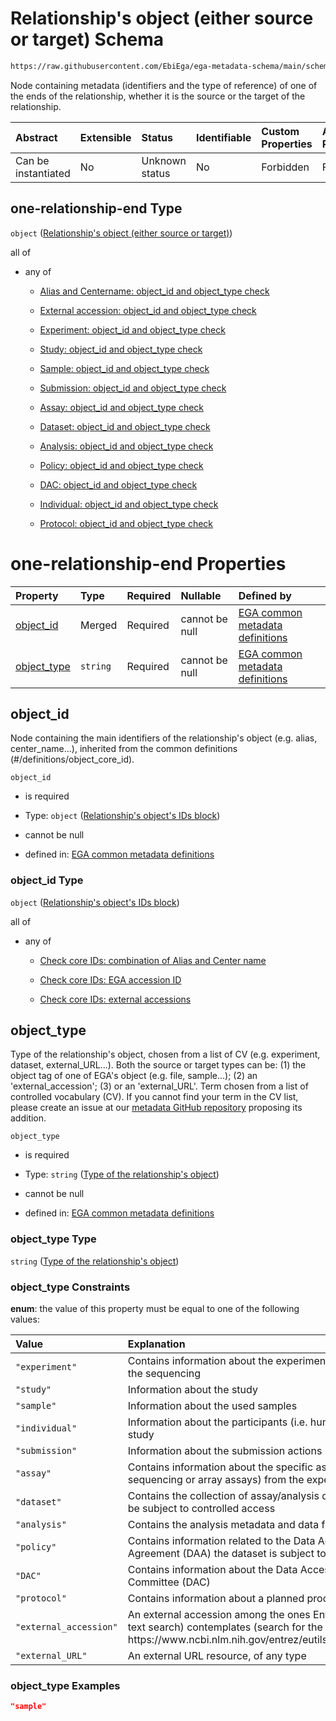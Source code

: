 # Relationship's object (either source or target) Schema

```txt
https://raw.githubusercontent.com/EbiEga/ega-metadata-schema/main/schemas/EGA.common-definitions.json#/definitions/one-relationship-end
```

Node containing metadata (identifiers and the type of reference) of one of the ends of the relationship, whether it is the source or the target of the relationship.

| Abstract            | Extensible | Status         | Identifiable | Custom Properties | Additional Properties | Access Restrictions | Defined In                                                                                           |
| :------------------ | :--------- | :------------- | :----------- | :---------------- | :-------------------- | :------------------ | :--------------------------------------------------------------------------------------------------- |
| Can be instantiated | No         | Unknown status | No           | Forbidden         | Forbidden             | none                | [EGA.common-definitions.json\*](../../../schemas/EGA.common-definitions.json "open original schema") |

## one-relationship-end Type

`object` ([Relationship's object (either source or target)](ega-12-definitions-relationships-object-either-source-or-target.md))

all of

*   any of

    *   [Alias and Centername: object_id and object_type check](ega-12-definitions-check-that-the-object_ids-accession-pattern-and-object_type-match-anyof-alias-and-centername-object_id-and-object_type-check.md "check type definition")

    *   [External accession: object_id and object_type check](ega-12-definitions-check-that-the-object_ids-accession-pattern-and-object_type-match-anyof-external-accession-object_id-and-object_type-check.md "check type definition")

    *   [Experiment: object_id and object_type check](ega-12-definitions-check-that-the-object_ids-accession-pattern-and-object_type-match-anyof-experiment-object_id-and-object_type-check.md "check type definition")

    *   [Study: object_id and object_type check](ega-12-definitions-check-that-the-object_ids-accession-pattern-and-object_type-match-anyof-study-object_id-and-object_type-check.md "check type definition")

    *   [Sample: object_id and object_type check](ega-12-definitions-check-that-the-object_ids-accession-pattern-and-object_type-match-anyof-sample-object_id-and-object_type-check.md "check type definition")

    *   [Submission: object_id and object_type check](ega-12-definitions-check-that-the-object_ids-accession-pattern-and-object_type-match-anyof-submission-object_id-and-object_type-check.md "check type definition")

    *   [Assay: object_id and object_type check](ega-12-definitions-check-that-the-object_ids-accession-pattern-and-object_type-match-anyof-assay-object_id-and-object_type-check.md "check type definition")

    *   [Dataset: object_id and object_type check](ega-12-definitions-check-that-the-object_ids-accession-pattern-and-object_type-match-anyof-dataset-object_id-and-object_type-check.md "check type definition")

    *   [Analysis: object_id and object_type check](ega-12-definitions-check-that-the-object_ids-accession-pattern-and-object_type-match-anyof-analysis-object_id-and-object_type-check.md "check type definition")

    *   [Policy: object_id and object_type check](ega-12-definitions-check-that-the-object_ids-accession-pattern-and-object_type-match-anyof-policy-object_id-and-object_type-check.md "check type definition")

    *   [DAC: object_id and object_type check](ega-12-definitions-check-that-the-object_ids-accession-pattern-and-object_type-match-anyof-dac-object_id-and-object_type-check.md "check type definition")

    *   [Individual: object_id and object_type check](ega-12-definitions-check-that-the-object_ids-accession-pattern-and-object_type-match-anyof-individual-object_id-and-object_type-check.md "check type definition")

    *   [Protocol: object_id and object_type check](ega-12-definitions-check-that-the-object_ids-accession-pattern-and-object_type-match-anyof-protocol-object_id-and-object_type-check.md "check type definition")

# one-relationship-end Properties

| Property                     | Type     | Required | Nullable       | Defined by                                                                                                                                                                                                                                                                                                         |
| :--------------------------- | :------- | :------- | :------------- | :----------------------------------------------------------------------------------------------------------------------------------------------------------------------------------------------------------------------------------------------------------------------------------------------------------------- |
| [object\_id](#object_id)     | Merged   | Required | cannot be null | [EGA common metadata definitions](ega-12-definitions-relationships-object-either-source-or-target-properties-relationships-objects-ids-block.md "https://raw.githubusercontent.com/EbiEga/ega-metadata-schema/main/schemas/EGA.common-definitions.json#/definitions/one-relationship-end/properties/object_id")    |
| [object\_type](#object_type) | `string` | Required | cannot be null | [EGA common metadata definitions](ega-12-definitions-relationships-object-either-source-or-target-properties-type-of-the-relationships-object.md "https://raw.githubusercontent.com/EbiEga/ega-metadata-schema/main/schemas/EGA.common-definitions.json#/definitions/one-relationship-end/properties/object_type") |

## object\_id

Node containing the main identifiers of the relationship's object (e.g. alias, center\_name...), inherited from the common definitions (#/definitions/object\_core\_id).

`object_id`

*   is required

*   Type: `object` ([Relationship's object's IDs block](ega-12-definitions-relationships-object-either-source-or-target-properties-relationships-objects-ids-block.md))

*   cannot be null

*   defined in: [EGA common metadata definitions](ega-12-definitions-relationships-object-either-source-or-target-properties-relationships-objects-ids-block.md "https://raw.githubusercontent.com/EbiEga/ega-metadata-schema/main/schemas/EGA.common-definitions.json#/definitions/one-relationship-end/properties/object_id")

### object\_id Type

`object` ([Relationship's object's IDs block](ega-12-definitions-relationships-object-either-source-or-target-properties-relationships-objects-ids-block.md))

all of

*   any of

    *   [Check core IDs: combination of Alias and Center name](ega-12-definitions-core-identifiers-of-an-object-anyof-check-core-ids-combination-of-alias-and-center-name.md "check type definition")

    *   [Check core IDs: EGA accession ID](ega-12-definitions-core-identifiers-of-an-object-anyof-check-core-ids-ega-accession-id.md "check type definition")

    *   [Check core IDs: external accessions](ega-12-definitions-core-identifiers-of-an-object-anyof-check-core-ids-external-accessions.md "check type definition")

## object\_type

Type of the relationship's object, chosen from a list of CV (e.g. experiment, dataset, external\_URL...). Both the source or target types can be: (1) the object tag of one of EGA's object (e.g. file, sample...); (2) an 'external\_accession'; (3) or an 'external\_URL'. Term chosen from a list of controlled vocabulary (CV). If you cannot find your term in the CV list, please create an issue at our [metadata GitHub repository](https://github.com/EbiEga/ega-metadata-schema) proposing its addition.

`object_type`

*   is required

*   Type: `string` ([Type of the relationship's object](ega-12-definitions-relationships-object-either-source-or-target-properties-type-of-the-relationships-object.md))

*   cannot be null

*   defined in: [EGA common metadata definitions](ega-12-definitions-relationships-object-either-source-or-target-properties-type-of-the-relationships-object.md "https://raw.githubusercontent.com/EbiEga/ega-metadata-schema/main/schemas/EGA.common-definitions.json#/definitions/one-relationship-end/properties/object_type")

### object\_type Type

`string` ([Type of the relationship's object](ega-12-definitions-relationships-object-either-source-or-target-properties-type-of-the-relationships-object.md))

### object\_type Constraints

**enum**: the value of this property must be equal to one of the following values:

| Value                  | Explanation                                                                                                                                                         |
| :--------------------- | :------------------------------------------------------------------------------------------------------------------------------------------------------------------ |
| `"experiment"`         | Contains information about the experimental design of the sequencing                                                                                                |
| `"study"`              | Information about the study                                                                                                                                         |
| `"sample"`             | Information about the used samples                                                                                                                                  |
| `"individual"`         | Information about the participants (i.e. humans) of the study                                                                                                       |
| `"submission"`         | Information about the submission actions                                                                                                                            |
| `"assay"`              | Contains information about the specific assays (either sequencing or array assays) from the experiment                                                              |
| `"dataset"`            | Contains the collection of assay/analysis data files to be subject to controlled access                                                                             |
| `"analysis"`           | Contains the analysis metadata and data files                                                                                                                       |
| `"policy"`             | Contains information related to the Data Access Agreement (DAA) the dataset is subject to                                                                           |
| `"DAC"`                | Contains information about the Data Access Committee (DAC)                                                                                                          |
| `"protocol"`           | Contains information about a planned process.                                                                                                                       |
| `"external_accession"` | An external accession among the ones Entrez (NCBI's text search) contemplates (search for the terms here: https\://www\.ncbi.nlm.nih.gov/entrez/eutils/einfo.fcgi?) |
| `"external_URL"`       | An external URL resource, of any type                                                                                                                               |

### object\_type Examples

```json
"sample"
```
